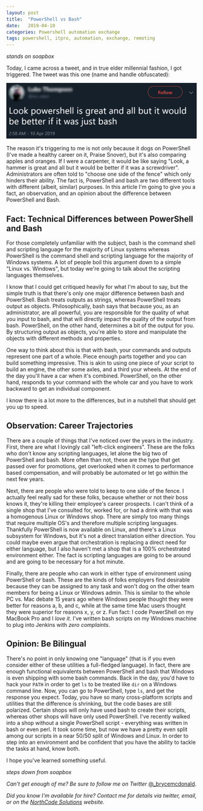 ```yaml
---
layout: post
title:  "PowerShell vs Bash"
date:   2019-04-10
categories: Powershell automation exchange
tags: powershell, itpro, automation, exchange, remoting
---
```


*stands on soapbox*

Today, I came across a tweet, and in true elder millennial fashion, I got triggered.  The tweet was this one (name and handle obfuscated):

![Twitter Quote about the "superiority" of bash](/images/powershell_vs_bash.jpg)

The reason it's triggering to me is not only because it dogs on PowerShell (I've made a healthy career on it, Praise Snover), but it's also comparing apples and oranges.  If I were a carpenter, it would be like saying "Look, a hammer is great and all but it would be better if it was a screwdriver".  Administrators are often told to "choose one side of the fence" which only hinders their ability.  The fact is, PowerShell and bash are two different tools with different (albeit, similar) purposes.  In this article I'm going to give you a fact, an observation, and an opinion about the difference between PowerShell and Bash.

## Fact: Technical Differences between PowerShell and Bash

For those completely unfamiliar with the subject, bash is the command shell and scripting language for the majority of Linux systems whereas PowerShell is the command shell and scripting language for the majority of Windows systems.  A lot of people boil this argument down to a simple "Linux vs. Windows", but today we're going to talk about the scripting languages themselves.

I know that I could get critiqued heavily for what I'm about to say, but the simple truth is that there's only one major difference between bash and PowerShell.  Bash treats outputs as strings, whereas PowerShell treats output as objects.  Philosophically, bash says that because you, as an administrator, are all powerful, you are responsible for the quality of what you input to bash, and that will directly impact the quality of the output from bash.  PowerShell, on the other hand, determines a bit of the output for you.  By structuring output as objects, you're able to store and manipulate the objects with different methods and properties.

One way to think about this is that with bash, your commands and outputs represent one part of a whole.  Piece enough parts together and you can build something impressive.  This is akin to using one piece of your script to build an engine, the other some axles, and a third your wheels.  At the end of the day you'll have a car when it's combined.  PowerShell, on the other hand, responds to your command with the whole car and you have to work backward to get an individual component.

I know there is a lot more to the differences, but in a nutshell that should get you up to speed.

## Observation: Career Trajectories

There are a couple of things that I've noticed over the years in the industry.  First, there are what I lovingly call "left-click engineers".  These are the folks who don't know any scripting languages, let alone the big two of PowerShell and bash.  More often than not, these are the type that get passed over for promotions, get overlooked when it comes to performance based compensation, and will probably be automated or let go within the next few years.

Next, there are people who were told to keep to one side of the fence.  I actually feel really sad for these folks, because whether or not their boss knows it, they're killing their employee's career prospects.  I can't think of a single shop that I've consulted for, worked for, or had a drink with that was a homogenous Linux or Windows shop.  There are simply too many things that require multiple OS's and therefore multiple scripting languages.  Thankfully PowerShell is now available on Linux, and there's a Linux subsystem for Windows, but it's not a direct translation either direction.  You could maybe even argue that orchestration is replacing a direct need for either language, but I also haven't met a shop that is a 100% orchestrated environment either.  The fact is scripting languages are going to be around and are going to be necessary for a hot minute.

Finally, there are people who can work in either type of environment using PowerShell or bash.  These are the kinds of folks employers find desirable because they can be assigned to any task and won't dog on the other team members for being a Linux or Windows admin.  This is similar to the whole PC vs. Mac debate 15 years ago where Windows people thought they were better for reasons a, b, and c, while at the same time Mac users thought they were superior for reasons x, y, or z.  Fun fact: I code PowerShell on my MacBook Pro and I *love it*.  I've written bash scripts on my Windows machine to plug into Jenkins with *zero complaints*.

## Opinion: Be Bilingual

There's no point in only knowing one "language" (that is if you even consider either of these utilities a full-fledged language).  In fact, there are enough functional equivalents between PowerShell and bash that Windows is even shipping with some bash commands.  Back in the day, you'd have to hack your `PATH` in order to get `ls` to be treated like `dir` on a Windows command line.  Now, you can go to PowerShell, type `ls`, and get the response you expect.  Today, you have so many cross-platform scripts and utilities that the difference is shrinking, but the code bases are still polarized. Certain shops will only have used bash to create their scripts, whereas other shops will have only used PowerShell.  I've recently walked into a shop without a single PowerShell script - everything was written in bash or even perl.  It took some time, but now we have a pretty even split among our scripts in a near 50/50 split of Windows and Linux. In order to step into an environment and be confident that you have the ability to tackle the tasks at hand, know both.

I hope you've learned something useful.

*steps down from soapbox*

_Can't get enough of me?  Be sure to follow me on Twitter_ [@_brycemcdonald](https://twitter.com/_brycemcdonald).

_Did you know I'm available for hire?  Contact me for details via twitter, email, or on the [NorthCode Solutions](http://www.northcodesolutions.com) website._